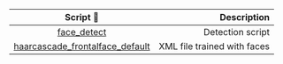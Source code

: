 |                                 Script 📂                                |                 Description |
| :----------------------------------------------------------------------: | --------------------------: |
|                      [face_detect](./face_detect.py)                     |            Detection script |
| [haarcascade_frontalface_default](./haarcascade_frontalface_default.xml) | XML file trained with faces |
